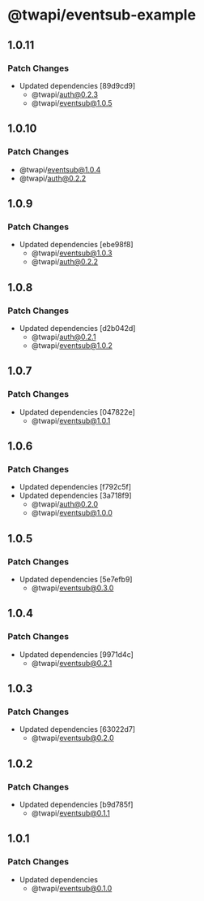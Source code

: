 # @twapi/eventsub-example

## 1.0.11

### Patch Changes

- Updated dependencies [89d9cd9]
  - @twapi/auth@0.2.3
  - @twapi/eventsub@1.0.5

## 1.0.10

### Patch Changes

- @twapi/eventsub@1.0.4
- @twapi/auth@0.2.2

## 1.0.9

### Patch Changes

- Updated dependencies [ebe98f8]
  - @twapi/eventsub@1.0.3
  - @twapi/auth@0.2.2

## 1.0.8

### Patch Changes

- Updated dependencies [d2b042d]
  - @twapi/auth@0.2.1
  - @twapi/eventsub@1.0.2

## 1.0.7

### Patch Changes

- Updated dependencies [047822e]
  - @twapi/eventsub@1.0.1

## 1.0.6

### Patch Changes

- Updated dependencies [f792c5f]
- Updated dependencies [3a718f9]
  - @twapi/auth@0.2.0
  - @twapi/eventsub@1.0.0

## 1.0.5

### Patch Changes

- Updated dependencies [5e7efb9]
  - @twapi/eventsub@0.3.0

## 1.0.4

### Patch Changes

- Updated dependencies [9971d4c]
  - @twapi/eventsub@0.2.1

## 1.0.3

### Patch Changes

- Updated dependencies [63022d7]
  - @twapi/eventsub@0.2.0

## 1.0.2

### Patch Changes

- Updated dependencies [b9d785f]
  - @twapi/eventsub@0.1.1

## 1.0.1

### Patch Changes

- Updated dependencies
  - @twapi/eventsub@0.1.0
